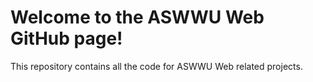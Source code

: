 # Welcome to the ASWWU Web GitHub page!

This repository contains all the code for ASWWU Web related projects.
